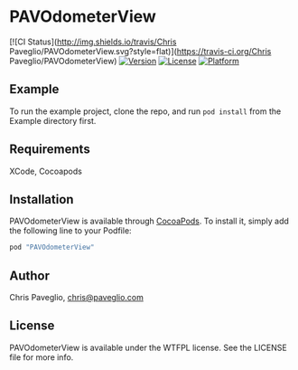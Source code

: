 # PAVOdometerView

[![CI Status](http://img.shields.io/travis/Chris Paveglio/PAVOdometerView.svg?style=flat)](https://travis-ci.org/Chris Paveglio/PAVOdometerView)
[![Version](https://img.shields.io/cocoapods/v/PAVOdometerView.svg?style=flat)](http://cocoapods.org/pods/PAVOdometerView)
[![License](https://img.shields.io/cocoapods/l/PAVOdometerView.svg?style=flat)](http://cocoapods.org/pods/PAVOdometerView)
[![Platform](https://img.shields.io/cocoapods/p/PAVOdometerView.svg?style=flat)](http://cocoapods.org/pods/PAVOdometerView)

## Example

To run the example project, clone the repo, and run `pod install` from the Example directory first.

## Requirements
XCode, Cocoapods

## Installation

PAVOdometerView is available through [CocoaPods](http://cocoapods.org). To install
it, simply add the following line to your Podfile:

```ruby
pod "PAVOdometerView"
```

## Author

Chris Paveglio, chris@paveglio.com

## License

PAVOdometerView is available under the WTFPL license. See the LICENSE file for more info.
